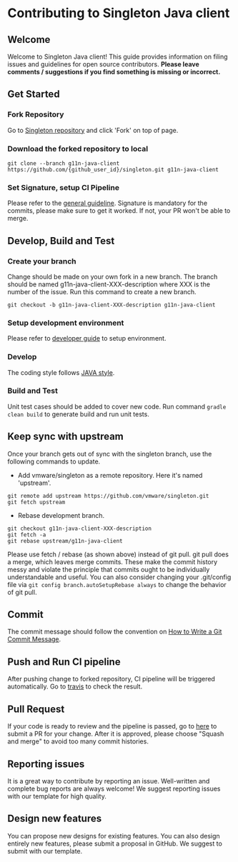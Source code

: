 # Contributing to Singleton Java client


## Welcome

Welcome to Singleton Java client! This guide provides information on filing issues and guidelines for open source contributors. **Please leave comments / suggestions if you find something is missing or incorrect.**

## Get Started

### Fork Repository
Go to [Singleton repository](https://github.com/vmware/singleton) and click 'Fork' on top of page.

### Download the forked repository to local

``` 
git clone --branch g11n-java-client https://github.com/{github_user_id}/singleton.git g11n-java-client
```

### Set Signature, setup CI Pipeline 
Please refer to the [general guideline](https://github.com/vmware/singleton/blob/master/CONTRIBUTING.md).
Signature is mandatory for the commits, please make sure to get it worked. If not, your PR won't be able to merge.

## Develop, Build and Test
### Create your branch
Change should be made on your own fork in a new branch. The branch should be named g11n-java-client-XXX-description where XXX is the number of the issue. Run this command to create a new branch.

```
git checkout -b g11n-java-client-XXX-description g11n-java-client
```

### Setup development environment

Please refer to [developer guide](https://github.com/vmware/singleton/blob/master/g11n-ws/docs/developer_guide_javaclient.md) to setup environment.

### Develop
The coding style follows [JAVA style](https://petroware.no/javastyle.html).

### Build and Test
Unit test cases should be added to cover new code.
Run command `gradle clean build` to generate build and run unit tests.

## Keep sync with upstream

Once your branch gets out of sync with the singleton branch, use the following commands to update.

- Add vmware/singleton as a remote repository. Here it's named 'upstream'.

```
git remote add upstream https://github.com/vmware/singleton.git
git fetch upstream
```

- Rebase development branch.

```
git checkout g11n-java-client-XXX-description
git fetch -a
git rebase upstream/g11n-java-client
```
Please use fetch / rebase (as shown above) instead of git pull. git pull does a merge, which leaves merge commits. These make the commit history messy and violate the principle that commits ought to be individually understandable and useful. You can also consider changing your .git/config file via `git config branch.autoSetupRebase always` to change the behavior of git pull.

## Commit

The commit message should follow the convention on [How to Write a Git Commit Message](http://chris.beams.io/posts/git-commit/).

## Push and Run CI pipeline
After pushing change to forked repository, CI pipeline will be triggered automatically. Go to [travis](https://travis-ci.com/) to check the result.

## Pull Request
If your code is ready to review and the pipeline is passed, go to [here](https://github.com/vmware/singleton/pulls) to submit a PR for your change.
After it is approved, please choose "Squash and merge" to avoid too many commit histories.

## Reporting issues

It is a great way to contribute by reporting an issue. Well-written and complete bug reports are always welcome! We suggest reporting issues with our template for high quality.

## Design new features

You can propose new designs for existing features. You can also design entirely new features, please submit a proposal in GitHub. We suggest to submit with our template.
